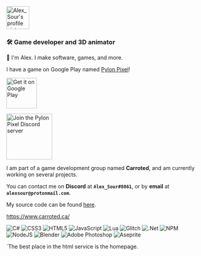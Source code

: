 <img src="https://media.giphy.com/media/b7iUupW4IjRod45VP7/giphy.gif" alt="Alex_Sour's profile picture" height="60">
<h3>🛠️ <b>Game developer and 3D animator</b></h3>

👋 I'm Alex. I make software, games, and more.

I have a game on Google Play named [Pylon Pixel](https://play.google.com/store/apps/details?id=ca.Carroted.PylonPixel)!

[<img src="https://i.imgur.com/EnnoIJb.png" alt="Get it on Google Play" height="80">](https://play.google.com/store/apps/details?id=ca.Carroted.PylonPixel)

[<img src="https://i.imgur.com/lVk7hmb.png" alt="Join the Pylon Pixel Discord server" height="120">](https://discord.gg/AaAWXPgtC3)

I am part of a game development group named **Carroted**, and am currently working on several projects.

You can contact me on **Discord** at **`Alex_Sour#8061`**, or by **email** at **`alexsour@protonmail.com`**.

My source code can be found [here](https://github.com/Alex-Sour/Alex-Sour/blob/main/Alex_Sour.cs).

https://www.carroted.ca/

![C#](https://img.shields.io/badge/c%23-%23239120.svg?style=for-the-badge&logo=c-sharp&logoColor=white) ![CSS3](https://img.shields.io/badge/css3-%231572B6.svg?style=for-the-badge&logo=css3&logoColor=white) ![HTML5](https://img.shields.io/badge/html5-%23E34F26.svg?style=for-the-badge&logo=html5&logoColor=white) ![JavaScript](https://img.shields.io/badge/javascript-%23323330.svg?style=for-the-badge&logo=javascript&logoColor=%23F7DF1E) ![Lua](https://img.shields.io/badge/lua-%232C2D72.svg?style=for-the-badge&logo=lua&logoColor=white) ![Glitch](https://img.shields.io/badge/glitch-%233333FF.svg?style=for-the-badge&logo=glitch&logoColor=white) ![.Net](https://img.shields.io/badge/.NET-5C2D91?style=for-the-badge&logo=.net&logoColor=white) ![NPM](https://img.shields.io/badge/NPM-%23000000.svg?style=for-the-badge&logo=npm&logoColor=white) ![NodeJS](https://img.shields.io/badge/node.js-6DA55F?style=for-the-badge&logo=node.js&logoColor=white) ![Blender](https://img.shields.io/badge/blender-%23F5792A.svg?style=for-the-badge&logo=blender&logoColor=white) ![Adobe Photoshop](https://img.shields.io/badge/adobephotoshop-%2331A8FF.svg?style=for-the-badge&logo=adobephotoshop&logoColor=white) ![Aseprite](https://img.shields.io/badge/Aseprite-FFFFFF?style=for-the-badge&logo=Aseprite&logoColor=#7D929E)

`The best place in the html service is the homepage.
